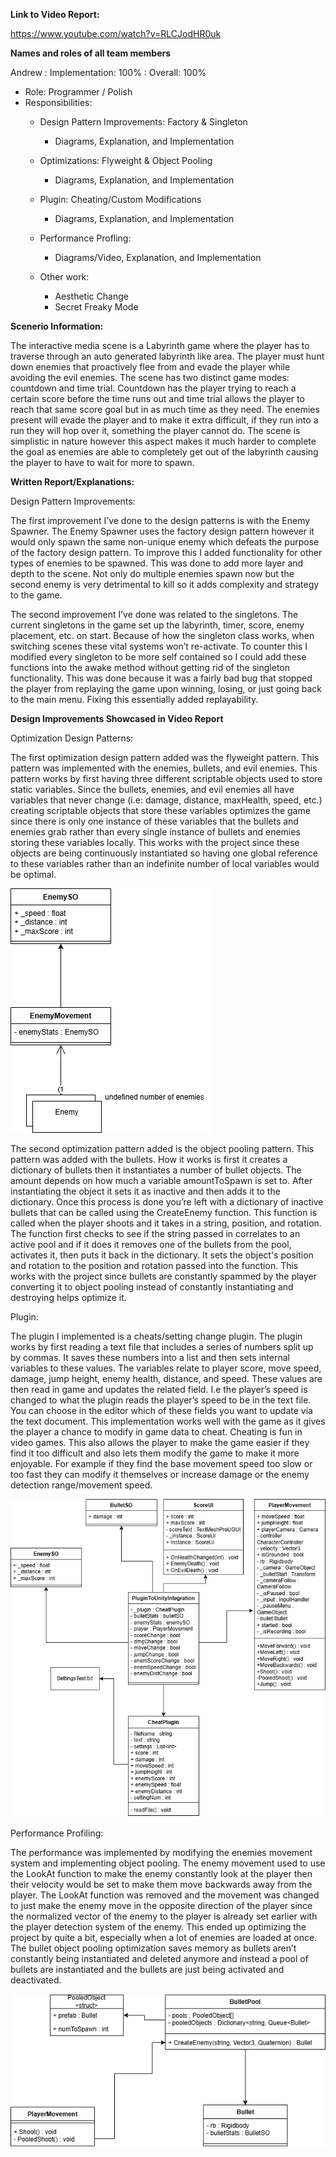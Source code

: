 **Link to Video Report:**

https://www.youtube.com/watch?v=RLCJodHR0uk




**Names and roles of all team members**



Andrew : Implementation: 100% : Overall: 100%

- Role: Programmer / Polish
- Responsibilities:
  - Design Pattern Improvements: Factory & Singleton
    - Diagrams, Explanation, and Implementation 
  - Optimizations: Flyweight & Object Pooling
    - Diagrams, Explanation, and Implementation 
  - Plugin: Cheating/Custom Modifications
    - Diagrams, Explanation, and Implementation
  - Performance Profling: 
    - Diagrams/Video, Explanation, and Implementation

  - Other work:
    -  Aesthetic Change
    -  Secret Freaky Mode
  

**Scenerio Information:**

The interactive media scene is a Labyrinth game where the player has to traverse through an auto generated labyrinth like area. The player must hunt down enemies that proactively flee from and evade the player while avoiding the evil enemies. The scene has two distinct game modes: countdown and time trial. Countdown has the player trying to reach a certain score before the time runs out and time trial allows the player to reach that same score goal but in as much time as they need. The enemies present will evade the player and to make it extra difficult, if they run into a run they will hop over it, something the player cannot do. The scene is simplistic in nature however this aspect makes it much harder to complete the goal as enemies are able to completely get out of the labyrinth causing the player to have to wait for more to spawn.


**Written Report/Explanations:**


Design Pattern Improvements:

The first improvement I’ve done to the design patterns is with the Enemy Spawner. The Enemy Spawner uses the factory design pattern however it would only spawn the same non-unique enemy which defeats the purpose of the factory design pattern. To improve this I added functionality for other types of enemies to be spawned. This was done to add more layer and depth to the scene. Not only do multiple enemies spawn now but the second enemy is very detrimental to kill so it adds complexity and strategy to the game. 


The second improvement I’ve done was related to the singletons. The current singletons in the game set up the labyrinth, timer, score, enemy placement, etc. on start. Because of how the singleton class works, when switching scenes these vital systems won’t re-activate. To counter this I modified every singleton to be more self contained so I could add these functions into the awake method without getting rid of the singleton functionality. This was done because it was a fairly bad bug that stopped the player from replaying the game upon winning, losing, or just going back to the main menu. Fixing this essentially added replayability.

**Design Improvements Showcased in Video Report**


Optimization Design Patterns:

The first optimization design pattern added was the flyweight pattern. This pattern was implemented with the enemies, bullets, and evil enemies. This pattern works by first having three different scriptable objects used to store static variables. Since the bullets, enemies, and evil enemies all have variables that never change (i.e: damage, distance, maxHealth, speed, etc.) creating scriptable objects that store these variables optimizes the game since there is only one instance of these variables that the bullets and enemies grab rather than every single instance of bullets and enemies storing these variables locally. This works with the project since these objects are being continuously instantiated so having one global reference to these variables rather than an indefinite number of local variables would be optimal.

![alt-text](https://github.com/MyMonitorIsTooBig/Game_Engine_Assignment2/blob/main/Flyweight.drawio.png)

The second optimization pattern added is the object pooling pattern. This pattern was added with the bullets. How it works is first it creates a dictionary of bullets then it instantiates a number of bullet objects. The amount depends on how much a variable amountToSpawn is set to. After instantiating the object it sets it as inactive and then adds it to the dictionary. Once this process is done you’re left with a dictionary of inactive bullets that can be called using the CreateEnemy function. This function is called when the player shoots and it takes in a string, position, and rotation. The function first checks to see if the string passed in correlates to an active pool and if it does it removes one of the bullets from the pool, activates it, then puts it back in the dictionary. It sets the object's position and rotation to the position and rotation passed into the function. This works with the project since bullets are constantly spammed by the player converting it to object pooling instead of constantly instantiating and destroying helps optimize it.


Plugin:

The plugin I implemented is a cheats/setting change plugin. The plugin works by first reading a text file that includes a series of numbers split up by commas. It saves these numbers into a list and then sets internal variables to these values. The variables relate to player score, move speed, damage, jump height, enemy health, distance, and speed. These values are then read in game and updates the related field. I.e the player’s speed is changed to what the plugin reads the player’s speed to be in the text file. You can choose in the editor which of these fields you want to update via the text document. This implementation works well with the game as it gives the player a chance to modify in game data to cheat. Cheating is fun in video games. This also allows the player to make the game easier if they find it too difficult and also lets them modify the game to make it more enjoyable. For example if they find the base movement speed too slow or too fast they can modify it themselves or increase damage or the enemy detection range/movement speed.

![alt-text](https://github.com/MyMonitorIsTooBig/Game_Engine_Assignment2/blob/main/plugin.drawio.png)

Performance Profiling:

The performance was implemented by modifying the enemies movement system and implementing object pooling. The enemy movement used to use the LookAt function to make the enemy constantly look at the player then their velocity would be set to make them move backwards away from the player. The LookAt function was removed and the movement was changed to just make the enemy move in the opposite direction of the player since the normalized vector of the enemy to the player is already set earlier with the player detection system of the enemy. This ended up optimizing the project by quite a bit, especially when a lot of enemies are loaded at once. The bullet object pooling optimization saves memory as bullets aren’t constantly being instantiated and deleted anymore and instead a pool of bullets are instantiated and the bullets are just being activated and deactivated.

![alt-text](https://github.com/MyMonitorIsTooBig/Game_Engine_Assignment2/blob/main/profiling.drawio.png)


